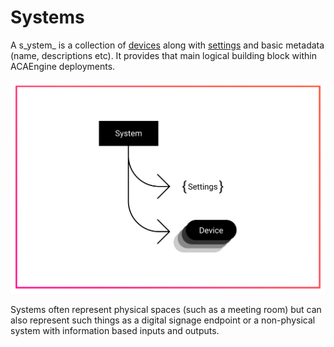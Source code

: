 # Systems

A s_ystem_ is a collection of [devices](devices.md) along with [settings](settings.md) and basic metadata \(name, descriptions etc\). It provides that main logical building block within ACAEngine deployments.

![](../.gitbook/assets/concepts-system.svg)

Systems often represent physical spaces \(such as a meeting room\) but can also represent such things as a digital signage endpoint or a non-physical system with information based inputs and outputs. 



